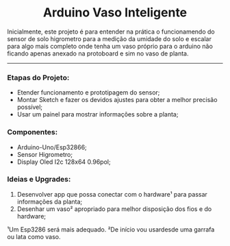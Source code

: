 <h1 align="center">Arduino Vaso Inteligente</h1>

Inicialmente, este projeto é para entender na prática o funcionamendo do sensor de solo higrometro para a medição da umidade do solo e escalar para algo mais completo 
onde tenha um vaso próprio para o arduino não ficando apenas anexado na protoboard e sim no vaso de planta.

---

### Etapas do Projeto:

<ul>
  <li>Etender funcionamento e prototipagem do sensor;</li>
  <li>Montar Sketch e fazer os devidos ajustes para obter a melhor precisão possível;</li>
  <li>Usar um painel para mostrar informações sobre a planta;</li>
</ul>

### Componentes:

<ul>
  <li>Arduino-Uno/Esp32866;</li>
  <li>Sensor Higrometro;</li>
  <li>Display Oled I2c 128x64 0.96pol;</li>
</ul>

### Ideias e Upgrades:

<ol >
  <li>Desenvolver app que possa conectar com o hardware¹ para passar informações da planta;</li>
  <li>Desenhar um vaso² apropriado para melhor disposição dos fios e do hardware;</li>
</ol>

<p>¹Um Esp3286 será mais adequado. ²De início vou usardesde uma garrafa ou lata como vaso.</p>
